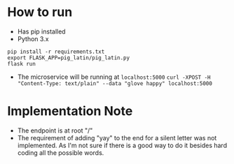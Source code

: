 # How to run
- Has pip installed
- Python 3.x

```
pip install -r requirements.txt
export FLASK_APP=pig_latin/pig_latin.py
flask run
```

- The microservice will be running at `localhost:5000`
```curl -XPOST -H "Content-Type: text/plain" --data "glove happy" localhost:5000```

# Implementation Note
- The endpoint is at root "/"
- The requirement of adding "yay" to the end for a silent letter was not implemented. As I'm not sure if there is a good way to do it besides hard coding all the possible words.
